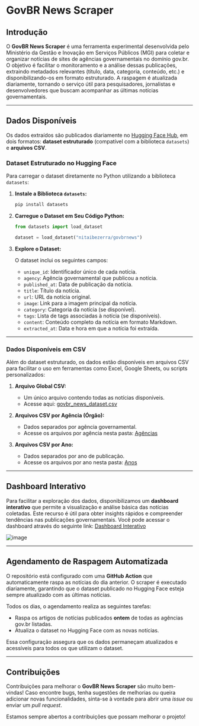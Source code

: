 # GovBR News Scraper

## Introdução

O **GovBR News Scraper** é uma ferramenta experimental desenvolvida pelo Ministério da Gestão e Inovação em Serviços Públicos (MGI) para coletar e organizar notícias de sites de agências governamentais no domínio gov.br. O objetivo é facilitar o monitoramento e a análise dessas publicações, extraindo metadados relevantes (título, data, categoria, conteúdo, etc.) e disponibilizando-os em formato estruturado. A raspagem é atualizada diariamente, tornando o serviço útil para pesquisadores, jornalistas e desenvolvedores que buscam acompanhar as últimas notícias governamentais.

---

## Dados Disponíveis

Os dados extraídos são publicados diariamente no [Hugging Face Hub](https://huggingface.co/datasets/nitaibezerra/govbrnews), em dois formatos: **dataset estruturado** (compatível com a biblioteca `datasets`) e **arquivos CSV**.

### Dataset Estruturado no Hugging Face

Para carregar o dataset diretamente no Python utilizando a biblioteca `datasets`:

1. **Instale a Biblioteca `datasets`:**

   ```bash
   pip install datasets
   ```

2. **Carregue o Dataset em Seu Código Python:**

   ```python
   from datasets import load_dataset

   dataset = load_dataset("nitaibezerra/govbrnews")
   ```

3. **Explore o Dataset:**

   O dataset inclui os seguintes campos:
   - `unique_id`: Identificador único de cada notícia.
   - `agency`: Agência governamental que publicou a notícia.
   - `published_at`: Data de publicação da notícia.
   - `title`: Título da notícia.
   - `url`: URL da notícia original.
   - `image`: Link para a imagem principal da notícia.
   - `category`: Categoria da notícia (se disponível).
   - `tags`: Lista de tags associadas à notícia (se disponíveis).
   - `content`: Conteúdo completo da notícia em formato Markdown.
   - `extracted_at`: Data e hora em que a notícia foi extraída.

---

### Dados Disponíveis em CSV

Além do dataset estruturado, os dados estão disponíveis em arquivos CSV para facilitar o uso em ferramentas como Excel, Google Sheets, ou scripts personalizados:

1. **Arquivo Global CSV:**
   - Um único arquivo contendo todas as notícias disponíveis.
   - Acesse aqui: [govbr_news_dataset.csv](https://huggingface.co/datasets/nitaibezerra/govbrnews/blob/main/govbr_news_dataset.csv)

2. **Arquivos CSV por Agência (Órgão):**
   - Dados separados por agência governamental.
   - Acesse os arquivos por agência nesta pasta: [Agências](https://huggingface.co/datasets/nitaibezerra/govbrnews/tree/main/agencies)

3. **Arquivos CSV por Ano:**
   - Dados separados por ano de publicação.
   - Acesse os arquivos por ano nesta pasta: [Anos](https://huggingface.co/datasets/nitaibezerra/govbrnews/tree/main/years)

---

## Dashboard Interativo

Para facilitar a exploração dos dados, disponibilizamos um **dashboard interativo** que permite a visualização e análise básica das notícias coletadas. Este recurso é útil para obter insights rápidos e compreender tendências nas publicações governamentais. Você pode acessar o dashboard através do seguinte link: [Dashboard Interativo](https://huggingface.co/spaces/nitaibezerra/govbrnews)

![image](https://github.com/user-attachments/assets/723870ec-2c73-4515-9309-b0ed997664ad)

---

## Agendamento de Raspagem Automatizada

O repositório está configurado com uma **GitHub Action** que automaticamente raspa as notícias do dia anterior. O scraper é executado diariamente, garantindo que o dataset publicado no Hugging Face esteja sempre atualizado com as últimas notícias.

Todos os dias, o agendamento realiza as seguintes tarefas:

- Raspa os artigos de notícias publicados **ontem** de todas as agências gov.br listadas.
- Atualiza o dataset no Hugging Face com as novas notícias.

Essa configuração assegura que os dados permaneçam atualizados e acessíveis para todos os que utilizam o dataset.

---

## Contribuições

Contribuições para melhorar o **GovBR News Scraper** são muito bem-vindas! Caso encontre bugs, tenha sugestões de melhorias ou queira adicionar novas funcionalidades, sinta-se à vontade para abrir uma *issue* ou enviar um *pull request*.

Estamos sempre abertos a contribuições que possam melhorar o projeto!
